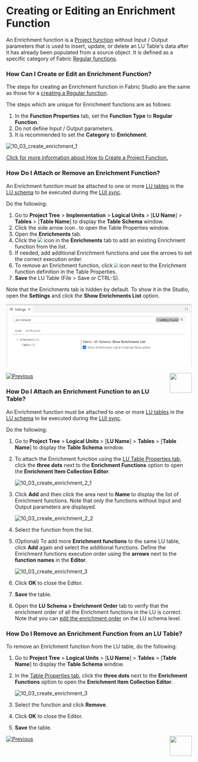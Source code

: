 # Creating or Editing an Enrichment Function

An Enrichment function is a [Project function](/articles/07_table_population/08_project_functions.md) without Input / Output parameters that is used to insert, update, or delete an LU Table's data after it has already been populated from a source object. It is defined as a specific category of Fabric [Regular functions](/articles/07_table_population/08_project_functions.md).

### How Can I Create or Edit an Enrichment Function?

The steps for creating an Enrichment function in Fabric Studio are the same as those for a [creating a Regular function](/articles/07_table_population/10_creating_a_project_function.md). 

<studio>

The steps which are unique for Enrichment functions are as follows:

1. In the **Function Properties** tab, set the **Function Type** to **Regular Function**. 
2. Do not define Input / Output parameters.
3. It is recommended to set the **Category** to **Enrichment**.

![10_03_create_enrichment_1](images/10_03_create_enrichment_1.PNG)

</studio>

[Click for more information about How to Create a Project Function.](/articles/07_table_population/10_creating_a_project_function.md)

<web>

### How Do I Attach or Remove an Enrichment Function?

An Enrichment function must be attached to one or more [LU tables](/articles/06_LU_tables/01_LU_tables_overview.md) in the [LU schema](/articles/03_logical_units/03_LU_schema_window.md) to be executed during the [LUI sync](/articles/14_sync_LU_instance/01_sync_LUI_overview.md). 

Do the following:

1. Go to **Project Tree** > **Implementation** > **Logical Units** > [**LU Name**] > **Tables** > [**Table Name**] to display the **Table Schema** window.
2. Click the side arrow icon <img src="images/web/side_window_opener.jpg" style="zoom:20%;" /> to open the Table Properties window. 
3. Open the **Enrichments** tab.
4. Click the <img src="images/web/plus.PNG" style="zoom:80%;" /> icon in the **Enrichments** tab to add an existing Enrichment function from the list. 
5. If needed, add additional Enrichment functions and use the arrows to set the correct execution order.
6. To remove an Enrichment function, click <img src="C:\K2View-Academy\articles\07_table_population\images\web\trash.PNG" style="zoom:67%;" /> icon next to the Enrichment function definition in the Table Properties.
7. **Save** the LU Table (File > Save or CTRL-S). 

Note that the Enrichments tab is hidden by default. To show it in the Studio, open the **Settings** and click the **Show Enrichments List** option. 

![settings](images/10_03_settings.png)



[![Previous](/articles/images/Previous.png)](/articles/10_enrichment_function/01_enrichment_function_overview.md)[<img align="right" width="60" height="54" src="/articles/images/Next.png">](/articles/10_enrichment_function/04_enrichment_function_code_examples.md)

</web>

<studio>

### How Do I Attach an Enrichment Function to an LU Table?

An Enrichment function must be attached to one or more [LU tables](/articles/06_LU_tables/01_LU_tables_overview.md) in the [LU schema](/articles/03_logical_units/03_LU_schema_window.md) to be executed during the [LUI sync](/articles/14_sync_LU_instance/01_sync_LUI_overview.md). 

Do the following:
1. Go to **Project Tree** > **Logical Units** > [**LU Name**] > **Tables** > [**Table Name**] to display the **Table Schema** window.

2. To attach the Enrichment function using the [LU Table Properties tab](/articles/06_LU_tables/04_table_properties.md), click the **three dots** next to the **Enrichment Functions** option to open the **Enrichment Item Collection Editor**. 

   ![10_03_create_enrichment_2_1](images/10_03_create_enrichment_2_1.PNG)

3. Click **Add** and then click the area next to **Name** to display the list of Enrichment functions. Note that only the functions without Input and Output parameters are displayed.

   ![10_03_create_enrichment_2_2](images/10_03_create_enrichment_2_2.PNG)

4. Select the function from the list. 

5. (Optional) To add more **Enrichment functions** to the same LU table, click **Add** again and select the additional functions. Define the Enrichment functions execution order using the **arrows** next to the **function names** in the **Editor**.

   ![10_03_create_enrichment_3](images/10_03_create_enrichment_3.PNG)

6. Click **OK** to close the Editor.

7. **Save** the table.

8. Open the **LU Schema > Enrichment Order** tab to verify that the enrichment order of all the Enrichment functions in the LU is correct. Note that you can [edit the enrichment order](/articles/03_logical_units/14_edit%20enrichment%20order.md#edit-enrichment-order) on the LU schema level.



### How Do I Remove an Enrichment Function from an LU Table? 

To remove an Enrichment function from the LU table, do the following:

1. Go to **Project Tree** > **Logical Units** > [**LU Name**] > **Tables** > [**Table Name**] to display the **Table Schema** window.

2. In the [Table Properties tab](/articles/06_LU_tables/04_table_properties.md), click the **three dots** next to the **Enrichment Functions** option to open the **Enrichment Item Collection Editor**.

   ![10_03_create_enrichment_3](images/10_03_create_enrichment_3.PNG)

3. Select the function and click **Remove**.

4. Click **OK** to close the Editor.

5. **Save** the table.

[![Previous](/articles/images/Previous.png)](/articles/10_enrichment_function/02_enrichment_vs_root_func_comparison_analysis.md)[<img align="right" width="60" height="54" src="/articles/images/Next.png">](/articles/10_enrichment_function/04_enrichment_function_code_examples.md)

</studio>
